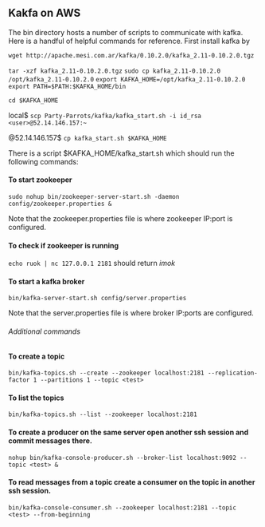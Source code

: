 ## Kakfa on AWS

The bin directory hosts a number of scripts to communicate with kafka. Here is a handful of helpful commands 
for reference. First install kafka by

`wget http://apache.mesi.com.ar/kafka/0.10.2.0/kafka_2.11-0.10.2.0.tgz`

`tar -xzf kafka_2.11-0.10.2.0.tgz`
`sudo cp kafka_2.11-0.10.2.0 /opt/kafka_2.11-0.10.2.0`
`export KAFKA_HOME=/opt/kafka_2.11-0.10.2.0`
`export PATH=$PATH:$KAFKA_HOME/bin`


`cd $KAFKA_HOME`

local$ `scp Party-Parrots/kafka/kafka_start.sh -i id_rsa <user>@52.14.146.157:~`

<user>@52.14.146.157$ `cp kafka_start.sh $KAFKA_HOME`

There is a script $KAFKA_HOME/kafka_start.sh which should run the following commands:

#### To start zookeeper
`sudo nohup bin/zookeeper-server-start.sh -daemon config/zookeeper.properties &`

Note that the zookeeper.properties file is where zookeeper IP:port is configured.

#### To check if zookeeper is running
`echo ruok | nc 127.0.0.1 2181` should return *imok* 
 
#### To start a kafka broker
`bin/kafka-server-start.sh config/server.properties`

Note that the server.properties file is where broker IP:ports are configured.


###### Additional commands

#### To create a topic
`bin/kafka-topics.sh --create --zookeeper localhost:2181 --replication-factor 1 --partitions 1 --topic <test>`

#### To list the topics 
`bin/kafka-topics.sh --list --zookeeper localhost:2181`

#### To create a producer on the same server open another ssh session and commit messages there.
`nohup bin/kafka-console-producer.sh --broker-list localhost:9092 --topic <test> &`

#### To read messages from a topic create a consumer on the topic in another ssh session.
`bin/kafka-console-consumer.sh --zookeeper localhost:2181 --topic <test> --from-beginning`
